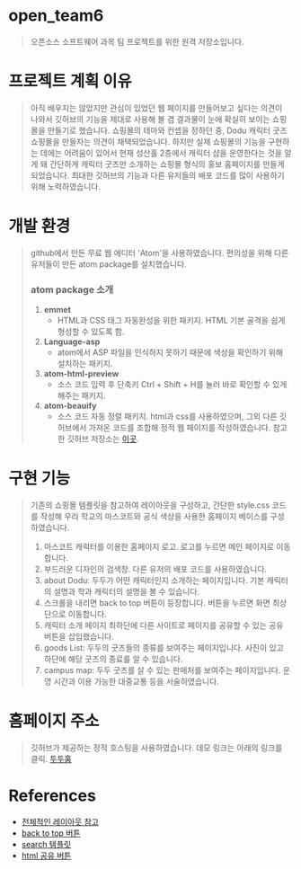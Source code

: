 # open_team6
> 오픈소스 소프트웨어 과목 팀 프로젝트를 위한 원격 저장소입니다.

# 프로젝트 계획 이유
> 아직 배우지는 않았지만 관심이 있었던 웹 페이지를 만들어보고 싶다는 의견이 나와서 깃허브의 기능을 제대로 사용해 볼 겸 결과물이 눈에 확실히 보이는 쇼핑몰을 만들기로 했습니다. 쇼핑몰의 테마와 컨셉을 정하던 중, Dodu 캐릭터 굿즈 쇼핑몰을 만들자는 의견이 채택되었습니다. 하지만 실제 쇼핑몰의 기능을 구현하는 데에는 어려움이 있어서 현재 성산홀 2층에서 캐릭터 샵을 운영한다는 것을 알게 돼 간단하게 캐릭터 굿즈만 소개하는 쇼핑몰 형식의 홍보 홈페이지를 만들게 되었습니다.
> 최대한 깃허브의 기능과 다른 유저들의 배포 코드를 많이 사용하기 위해 노력하였습니다.


# 개발 환경
> github에서 만든 무료 웹 에디터 'Atom'을 사용하였습니다. 편의성을 위해 다른 유저들이 만든 atom package를 설치했습니다.
> ### atom package 소개
>  1. **emmet**
>     - HTML과 CSS 태그 자동완성을 위한 패키지. HTML 기본 골격을 쉽게 형성할 수 있도록 함.
>  2. **Language-asp**
>     - atom에서 ASP 파일을 인식하지 못하기 때문에 색상을 확인하기 위해 설치하는 패키지.
>  3. **atom-html-preview**
>     - 소스 코드 입력 후 단축키 Ctrl + Shift + H를 눌러 바로 확인할 수 있게 해주는 패키지.
>  4. **atom-beauify**
>     - 소스 코드 자동 정렬 패키지.
> html과 css를 사용하였으며, 그외 다른 깃허브에서 가져온 코드를 조합해 정적 웹 페이지를 작성하였습니다. 참고한 깃허브 저장소는 [이곳](#references).

# 구현 기능
> 기존의 쇼핑몰 템플릿을 참고하여 레이아웃을 구성하고, 간단한 style.css 코드를 작성해 우리 학교의 마스코트와 공식 색상을 사용한 홈페이지 베이스를 구성하였습니다.
> 1. 마스코트 캐릭터를 이용한 홈페이지 로고. 로고를 누르면 메인 페이지로 이동합니다.
> 2. 부드러운 디자인의 검색창. 다른 유저의 배포 코드를 사용하였습니다.
> 3. about Dodu: 두두가 어떤 캐릭터인지 소개하는 페이지입니다. 기본 캐릭터의 설명과 학과 캐릭터의 설명을 볼 수 있습니다.
> 4. 스크롤을 내리면 back to top 버튼이 등장합니다. 버튼을 누르면 화면 최상단으로 이동합니다.
> 5. 캐릭터 소개 페이지 최하단에 다른 사이트로 페이지를 공유할 수 있는 공유 버튼을 삽입했습니다.
> 6. goods List: 두두의 굿즈들의 종류를 보여주는 페이지입니다. 사진이 있고 하단에 해당 굿즈의 종료를 알 수 있습니다.
> 7. campus map: 두두 굿즈를 살 수 있는 판매처를 보여주는 페이지입니다. 운영 시간과 이용 가능한 대중교통 등을 서술하였습니다.

# 홈페이지 주소
> 깃허브가 제공하는 정적 호스팅을 사용하였습니다. 데모 링크는 아래의 링크를 클릭.
> [두두홈](https://bit.ly/3wzk8wN)

# References
- [전체적인 레이아웃 참고](https://github.com/sunajung/final_project.git)
- [back to top 버튼](https://github.com/vfeskov/vanilla-back-to-top.git)
- [search 템플릿](https://github.com/joaovictornsv/search-bar.git)
- [html 공유 버튼](https://github.com/gschier/html-share-buttons.git)
